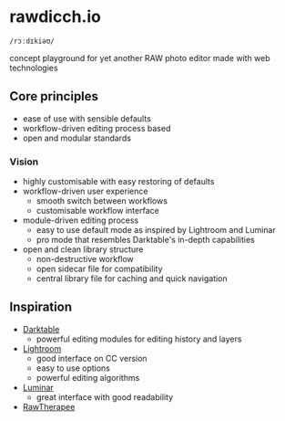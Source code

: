 # rawdicch.io

`/rɔːdɪkiəʊ/`

concept playground for yet another RAW photo editor made with web technologies

## Core principles

- ease of use with sensible defaults
- workflow-driven editing process based
- open and modular standards

### Vision

- highly customisable with easy restoring of defaults
- workflow-driven user experience
  - smooth switch between workflows
  - customisable workflow interface
- module-driven editing process
  - easy to use default mode as inspired by Lightroom and Luminar
  - pro mode that resembles Darktable's in-depth capabilities
- open and clean library structure
  - non-destructive workflow
  - open sidecar file for compatibility
  - central library file for caching and quick navigation

## Inspiration

- [Darktable](https://www.darktable.org/)
  - powerful editing modules for editing history and layers
- [Lightroom](https://lightroom.adobe.com/)
  - good interface on CC version
  - easy to use options
  - powerful editing algorithms
- [Luminar](https://skylum.com/luminar)
  - great interface with good readability
- [RawTherapee](https://rawtherapee.com/)
